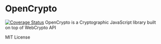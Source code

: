 # OpenCrypto
[![Coverage Status](https://coveralls.io/repos/github/PeterBielak/OpenCrypto/badge.svg?branch=master)](https://coveralls.io/github/PeterBielak/OpenCrypto?branch=master)
OpenCrypto is a Cryptographic JavaScript library built on top of WebCrypto API

MIT License
